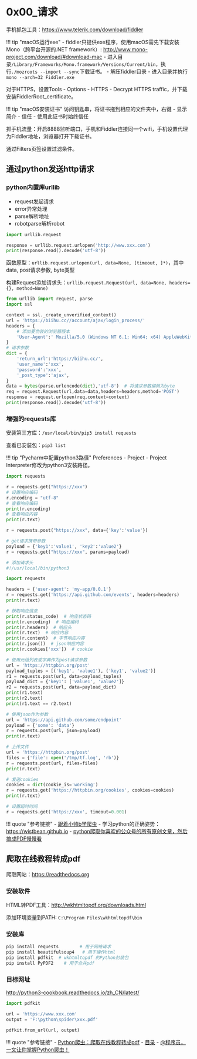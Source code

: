 # 0x00_请求

手机抓包工具：<https://www.telerik.com/download/fiddler>

!!! tip "macOS运行exe"
    - fiddler只提供exe程序，使用macOS需先下载安装Mono（跨平台开源的.NET framework）: <http://www.mono-project.com/download/#download-mac>
    - 进入目录`/Library/Frameworks/Mono.framework/Versions/Current/bin`，执行`./mozroots --import --sync`下载证书。
    - 解压fiddler目录
    - 进入目录并执行`mono --arch=32 Fiddler.exe`

对于HTTPS，设置Tools - Options - HTTPS - Decrypt HTTPS traffic，并下载安装FiddlerRoot_certificate。

!!! tip "macOS安装证书"
    访问钥匙串，将证书拖到相应的文件夹中，右键 - 显示简介 - 信任 - 使用此证书时始终信任

抓手机流量：开启8888监听端口，手机和Fiddler连接同一个wifi，手机设置代理为Fiddler地址，浏览器打开下载证书。

通过Filters页签设置过滤条件。

## 通过python发送http请求

### python内置库urllib

- request发起请求
- error异常处理
- parse解析地址
- robotparse解析robot

```python
import urllib.request

response = urllib.request.urlopen('http://www.xxx.com')
print(response.read().decode('utf-8'))
```

函数原型：`urllib.request.urlopen(url, data=None, [timeout, ]*)`，其中data, post请求参数, byte类型

构建Request添加请求头：`urllib.request.Request(url, data=None, headers={}, method=None)`

```python
from urllib import request, parse
import ssl

context = ssl._create_unverified_context()
url = 'https://biihu.cc//account/ajax/login_process/'
headers = {
    # 添加要伪装的浏览器版本
    'User-Agent':' Mozilla/5.0 (Windows NT 6.1; Win64; x64) AppleWebKit/537.36 (KHTML, like Gecko) Chrome/71.0.3578.98 Safari/537.36',
}
# 请求参数
dict = {
    'return_url':'https://biihu.cc/',
    'user_name':'xxx',
    'password':'xxx',
    '_post_type':'ajax',
}
data = bytes(parse.urlencode(dict),'utf-8')  # 将请求参数编码为byte
req = request.Request(url,data=data,headers=headers,method='POST')
response = request.urlopen(req,context=context)
print(response.read().decode('utf-8'))
```

### 增强的requests库

安装第三方库：`/usr/local/bin/pip3 install requests`

查看已安装包：`pip3 list`

!!! tip "Pycharm中配置python3路径"
    Preferences - Project - Project Interpreter修改为python3安装路径。

```python
import requests

r = requests.get("https://xxx")
# 设置响应编码
r.encoding = "utf-8"
# 查看响应编码
print(r.encoding)
# 查看响应内容
print(r.text)

r = requests.post("https://xxx", data={'key':'value'})

# get请求携带参数
payload = {'key1':'value1', 'key2':'value2'}
r = requests.get("https://xxx", params=payload)

# 添加请求头
#!/usr/local/bin/python3

import requests

headers = {'user-agent': 'my-app/0.0.1'}
r = requests.get('https://api.github.com/events', headers=headers)
print(r.text)

# 获取响应信息
print(r.status_code)  # 响应状态码
print(r.encoding)  # 响应编码
print(r.headers)  # 响应头
print(r.text)  # 响应内容
print(r.content)  # 字节响应内容
print(r.json())  # json响应内容
print(r.cookies['xxx'])  # cookie

# 使用元组列表或字典作为post请求参数
url = 'https://httpbin.org/post'
payload_tuples = [('key1', 'value1'), ('key1', 'value2')]
r1 = requests.post(url, data=payload_tuples)
payload_dict = {'key1': ['value1', 'value2']}
r2 = requests.post(url, data=payload_dict)
print(r1.text)
print(r2.text)
print(r1.text == r2.text)

# 使用json作为参数
url = 'https://api.github.com/some/endpoint'
payload = {'some': 'data'}
r = requests.post(url, json=payload)
print(r.text)

# 上传文件
url = 'https://httpbin.org/post'
files = {'file': open('/tmp/tf.log', 'rb')}
r = requests.post(url, files=files)
print(r.text)

# 发送cookies
cookies = dict(cookie_is='working')
r = requests.get('https://httpbin.org/cookies', cookies=cookies)
print(r.text)

# 设置超时时间
r = requests.get('https://xxx', timeout=0.001)
```

!!! quote "参考链接"
    - [跟着小帅b学爬虫](http://mp.weixin.qq.com/mp/homepage?__biz=MzU2ODYzNTkwMg==&hid=5&sn=1cc7e4fa055c64f12f4a071bb6585d41&scene=18#wechat_redirect)
    - 学习python的正确姿势：<https://wistbean.github.io>
    - [python爬取你喜欢的公众号的所有原创文章，然后搞成PDF慢慢看](https://mp.weixin.qq.com/s?__biz=MzU2ODYzNTkwMg==&mid=2247484657&idx=1&sn=998bfcce6cd22b7fedff29e68a46fe3f&chksm=fc8bbc60cbfc3576f117d3566fbea8a042ee573d840bbe6a3d4ec9bffef815c691b7f9a59711&xtrack=1&scene=0&subscene=91&sessionid=1559124505&clicktime=1559124516&ascene=7&devicetype=android-28&version=2700043b&nettype=WIFI&abtest_cookie=BgABAAgACgALABIAEwAVAAgAnoYeACOXHgBWmR4AxZkeANyZHgD1mR4AA5oeAA2aHgAAAA%3D%3D&lang=zh_CN&pass_ticket=ZkdwPqffRukgwWGmx5VDAOD2YOl%2BKG49EfrINovQjJbCvJMlj0gQxxK7DzCwWaCo&wx_header=1)


## 爬取在线教程转成pdf

爬取网站：<https://readthedocs.org>

### 安装软件

HTML转PDF工具：<http://wkhtmltopdf.org/downloads.html>

添加环境变量到PATH: `C:\Program Files\wkhtmltopdf\bin`

### 安装库

```bash
pip install requests        # 用于网络请求
pip install beautifulsoup4   # 用于操作html
pip install pdfkit  # wkhtmltopdf 的Python封装包
pip install PyPDF2    # 用于合并pdf
```

### 目标网址

<http://python3-cookbook.readthedocs.io/zh_CN/latest/>

```python
import pdfkit

url = 'https://www.xxx.com'
output = 'F:\python\spider\xxx.pdf'

pdfkit.from_url(url, output)
```

!!! quote "参考链接"
    - [Python爬虫：爬取在线教程转成pdf](https://mp.weixin.qq.com/s/wyfKi9vuqlQ3CCKdO2gVpA)
    - [目录](http://mp.weixin.qq.com/mp/homepage?__biz=MzUzMDU4MjQ0NA==&hid=1&sn=6be2393cca3179bf5d59b8ab69e5fb4f&scene=18#wechat_redirect)
    - [@程序员，一文让你掌握Python爬虫！](https://mp.weixin.qq.com/s/BfO7T1wPKRaWKBSsNeMs5Q)
